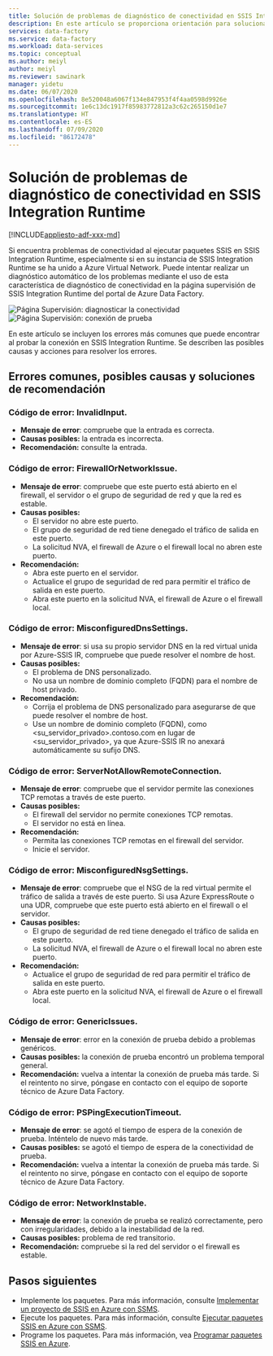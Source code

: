 ```yaml
---
title: Solución de problemas de diagnóstico de conectividad en SSIS Integration Runtime
description: En este artículo se proporciona orientación para solucionar problemas de diagnóstico de conectividad en SSIS Integration Runtime
services: data-factory
ms.service: data-factory
ms.workload: data-services
ms.topic: conceptual
ms.author: meiyl
author: meiyl
ms.reviewer: sawinark
manager: yidetu
ms.date: 06/07/2020
ms.openlocfilehash: 8e520048a6067f134e847953f4f4aa0598d9926e
ms.sourcegitcommit: 1e6c13dc1917f85983772812a3c62c265150d1e7
ms.translationtype: HT
ms.contentlocale: es-ES
ms.lasthandoff: 07/09/2020
ms.locfileid: "86172478"
---
```

# <a name="troubleshoot-diagnose-connectivity-in-the-ssis-integration-runtime"></a>Solución de problemas de diagnóstico de conectividad en SSIS Integration Runtime

[!INCLUDE[appliesto-adf-xxx-md](includes/appliesto-adf-xxx-md.md)]

Si encuentra problemas de conectividad al ejecutar paquetes SSIS en SSIS Integration Runtime, especialmente si en su instancia de SSIS Integration Runtime se ha unido a Azure Virtual Network. Puede intentar realizar un diagnóstico automático de los problemas mediante el uso de esta característica de diagnóstico de conectividad en la página supervisión de SSIS Integration Runtime del portal de Azure Data Factory. 

 ![Página Supervisión: diagnosticar la conectividad](media/ssis-integration-runtime-diagnose-connectivity-faq/ssis-monitor-diagnose-connectivity.png) ![Página Supervisión: conexión de prueba](media/ssis-integration-runtime-diagnose-connectivity-faq/ssis-monitor-test-connection.png)
 
En este artículo se incluyen los errores más comunes que puede encontrar al probar la conexión en SSIS Integration Runtime. Se describen las posibles causas y acciones para resolver los errores. 

## <a name="common-errors-potential-causes-and-recommendation-solutions"></a>Errores comunes, posibles causas y soluciones de recomendación

### <a name="error-code-invalidinput"></a>Código de error: InvalidInput.
* **Mensaje de error**: compruebe que la entrada es correcta.
* **Causas posibles:** la entrada es incorrecta.
* **Recomendación:** consulte la entrada.

### <a name="error-code-firewallornetworkissue"></a>Código de error: FirewallOrNetworkIssue.
* **Mensaje de error**: compruebe que este puerto está abierto en el firewall, el servidor o el grupo de seguridad de red y que la red es estable.
* **Causas posibles:** 
  * El servidor no abre este puerto.
  * El grupo de seguridad de red tiene denegado el tráfico de salida en este puerto.
  * La solicitud NVA, el firewall de Azure o el firewall local no abren este puerto.
* **Recomendación:** 
  * Abra este puerto en el servidor.
  * Actualice el grupo de seguridad de red para permitir el tráfico de salida en este puerto.
  * Abra este puerto en la solicitud NVA, el firewall de Azure o el firewall local.

### <a name="error-code-misconfigureddnssettings"></a>Código de error: MisconfiguredDnsSettings.
* **Mensaje de error**: si usa su propio servidor DNS en la red virtual unida por Azure-SSIS IR, compruebe que puede resolver el nombre de host.
* **Causas posibles:** 
  *  El problema de DNS personalizado.
  *  No usa un nombre de dominio completo (FQDN) para el nombre de host privado.
* **Recomendación:** 
  *  Corrija el problema de DNS personalizado para asegurarse de que puede resolver el nombre de host.
  *  Use un nombre de dominio completo (FQDN), como <su_servidor_privado>.contoso.com en lugar de <su_servidor_privado>, ya que Azure-SSIS IR no anexará automáticamente su sufijo DNS.

### <a name="error-code-servernotallowremoteconenction"></a>Código de error: ServerNotAllowRemoteConnection.
* **Mensaje de error**: compruebe que el servidor permite las conexiones TCP remotas a través de este puerto.
* **Causas posibles:** 
  *  El firewall del servidor no permite conexiones TCP remotas.
  *  El servidor no está en línea.
* **Recomendación:** 
  *  Permita las conexiones TCP remotas en el firewall del servidor.
  *  Inicie el servidor.
   
### <a name="error-code-misconfigurednsgsettings"></a>Código de error: MisconfiguredNsgSettings.
* **Mensaje de error**: compruebe que el NSG de la red virtual permite el tráfico de salida a través de este puerto. Si usa Azure ExpressRoute o una UDR, compruebe que este puerto está abierto en el firewall o el servidor.
* **Causas posibles:** 
  *  El grupo de seguridad de red tiene denegado el tráfico de salida en este puerto.
  *  La solicitud NVA, el firewall de Azure o el firewall local no abren este puerto.
* **Recomendación:** 
  *  Actualice el grupo de seguridad de red para permitir el tráfico de salida en este puerto.
  *  Abra este puerto en la solicitud NVA, el firewall de Azure o el firewall local.

### <a name="error-code-genericissues"></a>Código de error: GenericIssues.
* **Mensaje de error**: error en la conexión de prueba debido a problemas genéricos.
* **Causas posibles:** la conexión de prueba encontró un problema temporal general.
* **Recomendación:** vuelva a intentar la conexión de prueba más tarde. Si el reintento no sirve, póngase en contacto con el equipo de soporte técnico de Azure Data Factory.


### <a name="error-code-pspingexecutiontimeout"></a>Código de error: PSPingExecutionTimeout.
* **Mensaje de error**: se agotó el tiempo de espera de la conexión de prueba. Inténtelo de nuevo más tarde.
* **Causas posibles:** se agotó el tiempo de espera de la conectividad de prueba.
* **Recomendación:** vuelva a intentar la conexión de prueba más tarde. Si el reintento no sirve, póngase en contacto con el equipo de soporte técnico de Azure Data Factory.

### <a name="error-code-networkinstable"></a>Código de error: NetworkInstable.
* **Mensaje de error**: la conexión de prueba se realizó correctamente, pero con irregularidades, debido a la inestabilidad de la red.
* **Causas posibles:** problema de red transitorio.
* **Recomendación:** compruebe si la red del servidor o el firewall es estable.

## <a name="next-steps"></a>Pasos siguientes

- Implemente los paquetes. Para más información, consulte [Implementar un proyecto de SSIS en Azure con SSMS](https://docs.microsoft.com/sql/integration-services/ssis-quickstart-deploy-ssms).
- Ejecute los paquetes. Para más información, consulte [Ejecutar paquetes SSIS en Azure con SSMS](https://docs.microsoft.com/sql/integration-services/ssis-quickstart-run-ssms).
- Programe los paquetes. Para más información, vea [Programar paquetes SSIS en Azure](https://docs.microsoft.com/sql/integration-services/lift-shift/ssis-azure-schedule-packages-ssms?view=sql-server-ver15).

